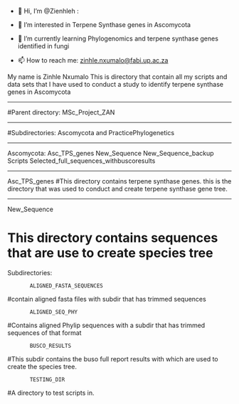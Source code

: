 - 👋 Hi, I’m @Zienhleh : 
- 👀 I’m interested in Terpene Synthase genes in Ascomycota
- 🌱 I’m currently learning Phylogenomics and terpene synthase genes identified in fungi

- 📫 How to reach me: zinhle.nxumalo@fabi.up.ac.za

<!---
Zienhleh/Zienhleh is a ✨ special ✨ repository because its `README.md` (this file) appears on your GitHub profile.
You can click the Preview link to take a look at your changes.
--->

My name is Zinhle Nxumalo
This is directory that contain all my scripts and data sets that I have used to conduct a study to identify terpene synthase genes in Ascomycota

************************************************************************************************************************************************************************************************************
#Parent directory: MSc_Project_ZAN

********************************************************************************************************************************************************************
#Subdirectories: Ascomycota and PracticePhylogenetics
********************************************************************************************************************************************************************
Ascomycota: Asc_TPS_genes
            New_Sequence
            New_Sequence_backup
            Scripts
            Selected_full_sequences_withbuscoresults
********************************************************************************************************************************************************************

Asc_TPS_genes
#This directory contains terpene synthase genes. this is the directory that was used to conduct and create terpene synthase gene tree.

********************************************************************************************************************************************************************
New_Sequence
# This directory contains sequences that are use to create species tree
 Subdirectories:

           ALIGNED_FASTA_SEQUENCES
#contain aligned fasta files with subdir that has trimmed sequences

           ALIGNED_SEQ_PHY
#Contains aligned Phylip sequences with a subdir that has trimmed sequences of that format

           BUSCO_RESULTS

#This subdir contains the buso full report results with which are used to create the species tree. 

           TESTING_DIR
#A directory to test scripts in.
